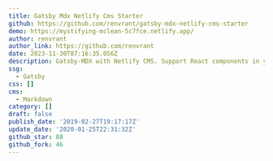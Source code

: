```yaml
---
title: Gatsby Mdx Netlify Cms Starter
github: https://github.com/renvrant/gatsby-mdx-netlify-cms-starter
demo: https://mystifying-mclean-5c7fce.netlify.app/
author: renvrant
author_link: https://github.com/renvrant
date: 2023-11-30T07:16:35.056Z
description: Gatsby-MDX with Netlify CMS. Support React components in your CMS editor!
ssg:
  - Gatsby
css: []
cms:
  - Markdown
category: []
draft: false
publish_date: '2019-02-27T19:17:17Z'
update_date: '2020-01-25T22:31:32Z'
github_star: 88
github_fork: 46
---
```

